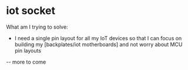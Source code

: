 # iot socket

What am I trying to solve:
- I need a single pin layout for all my IoT devices so that I can focus on building my [backplates/iot motherboards] and not worry about MCU pin layouts

-- more to come

